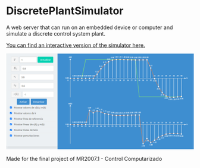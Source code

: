 # DiscretePlantSimulator
A web server that can run on an embedded device or computer and simulate a discrete control system plant.

[You can find an interactive version of the simulator here.](https://jamesscn.github.io/ClassProjects/discrete-control-simulator/)

<img src="preview.png" alt="preview">

Made for the final project of MR2007.1 - Control Computarizado